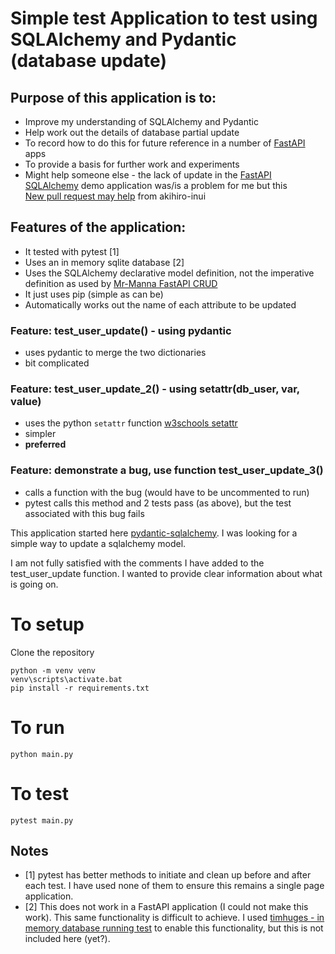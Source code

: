 # Simple test Application to test using SQLAlchemy and Pydantic (database update)

## Purpose of this application is to:
- Improve my understanding of SQLAlchemy and Pydantic
- Help work out the details of database partial update
- To record how to do this for future reference in a number of [FastAPI](https://fastapi.tiangolo.com/) apps
- To provide a basis for further work and experiments
- Might help someone else - the lack of update in the [FastAPI SQLAlchemy](https://fastapi.tiangolo.com/tutorial/sql-databases/) demo application was/is a problem for me but this  
[New pull request may help](https://github.com/tiangolo/fastapi/pull/2665) from akihiro-inui


## Features of the application:
- It tested with pytest [1]
- Uses an in memory sqlite database [2]
- Uses the SQLAlchemy declarative model definition, not the imperative definition as used by [Mr-Manna FastAPI CRUD](https://github.com/Mr-Manna/FastAPI-CRUD)
- It just uses pip (simple as can be)
- Automatically works out the name of each attribute to be updated

### Feature: test_user_update() - using pydantic
- uses pydantic to merge the two dictionaries
- bit complicated

### Feature: test_user_update_2() - using setattr(db_user, var, value)
- uses the python `setattr` function [w3schools setattr](https://www.w3schools.com/python/ref_func_setattr.asp)
- simpler
- **preferred**

### Feature: demonstrate a bug, use function test_user_update_3()
- calls a function with the bug (would have to be uncommented to run)
- pytest calls this method and 2 tests pass (as above), but the test associated with this bug fails


This application started here [pydantic-sqlalchemy](https://github.com/tiangolo/pydantic-sqlalchemy). I was looking for
a simple way to update a sqlalchemy model.

I am not fully satisfied with the comments I have added to the test_user_update function. I wanted to provide clear 
information about what is going on.

# To setup

Clone the repository

```commandline
python -m venv venv
venv\scripts\activate.bat
pip install -r requirements.txt
```

# To run

```commandline
python main.py
```

# To test

```commandline
pytest main.py
```

## Notes

- [1] pytest has better methods to initiate and clean up before and after each test. I have used none of them to 
ensure this remains a single page application.
- [2] This does not work in a FastAPI application (I could not make this work). This same functionality is difficult to achieve. 
I used [timhuges - in memory database running test](https://github.com/timhughes/example-fastapi-sqlachemy-pytest) 
to enable this functionality, but this is not included here (yet?).
